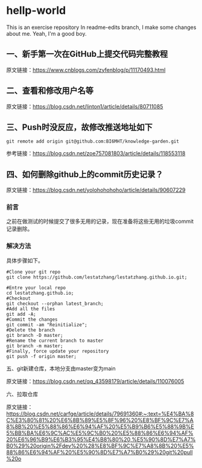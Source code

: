 
# hellp-world
This is an exercise repository
In readme-edits branch, I make some changes about me.
Yeah, I'm a good boy.

## 一、新手第一次在GitHub上提交代码完整教程

原文链接：https://www.cnblogs.com/zyfenblog/p/11170493.html

## 二、查看和修改用户名等
原文链接：https://blog.csdn.net/linton1/article/details/80711085

## 三、Push时没反应，故修改推送地址如下

```
git remote add origin git@github.com:BI6MHT/knowledge-garden.git

```

参考链接：https://blog.csdn.net/zoe757081803/article/details/118553118

## 四、如何删除github上的commit历史记录？

原文链接：https://blog.csdn.net/yolohohohoho/article/details/90607229

### 前言
之前在做测试的时候提交了很多无用的记录，现在准备将这些无用的垃圾commit记录删除。

### 解决方法

具体步骤如下。

```
#Clone your git repo
git clone https://github.com/lestatzhang/lestatzhang.github.io.git;

#Entre your local repo
cd lestatzhang.github.io;
#Checkout
git checkout --orphan latest_branch;
#Add all the files
git add -A;
#Commit the changes
git commit -am "Reinitialize";
#Delete the branch
git branch -D master;
#Rename the current branch to master
git branch -m master;
#Finally, force update your repository
git push -f origin master;
```
五、git新建仓库，本地分支由master变为main

原文链接：https://blog.csdn.net/qq_43598179/article/details/110076005

六、拉取仓库

原文链接：https://blog.csdn.net/carfge/article/details/79691360#:~:text=%E4%BA%8C%E3%80%81%20%E6%8B%89%E5%8F%96%20%E8%BF%9C%E7%A8%8B%20%E5%88%86%E6%94%AF%20%E5%B9%B6%E5%88%9B%E5%BB%BA%E6%9C%AC%E5%9C%B0%20%E5%88%86%E6%94%AF%20%E6%96%B9%E6%B3%95%E4%B8%80%20,%E5%90%8D%E7%A7%B0%29%20origin%2Fdev%20%28%E8%BF%9C%E7%A8%8B%20%E5%88%86%E6%94%AF%20%E5%90%8D%E7%A7%B0%29%20git%20pull%20o

